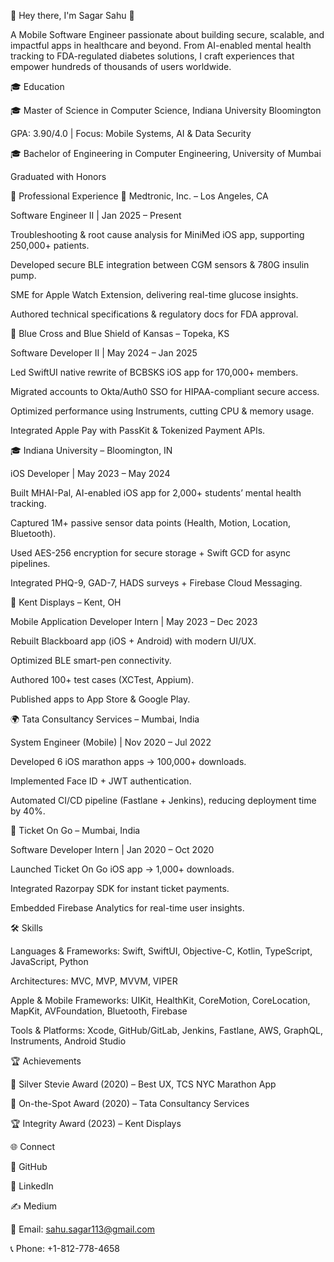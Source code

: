 👋 Hey there, I'm Sagar Sahu 🚀

A Mobile Software Engineer passionate about building secure, scalable, and impactful apps in healthcare and beyond. From AI-enabled mental health tracking to FDA-regulated diabetes solutions, I craft experiences that empower hundreds of thousands of users worldwide.

🎓 Education

🎓 Master of Science in Computer Science, Indiana University Bloomington

GPA: 3.90/4.0 | Focus: Mobile Systems, AI & Data Security

🎓 Bachelor of Engineering in Computer Engineering, University of Mumbai

Graduated with Honors

💼 Professional Experience
🏥 Medtronic, Inc. – Los Angeles, CA

Software Engineer II | Jan 2025 – Present

Troubleshooting & root cause analysis for MiniMed iOS app, supporting 250,000+ patients.

Developed secure BLE integration between CGM sensors & 780G insulin pump.

SME for Apple Watch Extension, delivering real-time glucose insights.

Authored technical specifications & regulatory docs for FDA approval.

🏢 Blue Cross and Blue Shield of Kansas – Topeka, KS

Software Developer II | May 2024 – Jan 2025

Led SwiftUI native rewrite of BCBSKS iOS app for 170,000+ members.

Migrated accounts to Okta/Auth0 SSO for HIPAA-compliant secure access.

Optimized performance using Instruments, cutting CPU & memory usage.

Integrated Apple Pay with PassKit & Tokenized Payment APIs.

🎓 Indiana University – Bloomington, IN

iOS Developer | May 2023 – May 2024

Built MHAI-Pal, AI-enabled iOS app for 2,000+ students’ mental health tracking.

Captured 1M+ passive sensor data points (Health, Motion, Location, Bluetooth).

Used AES-256 encryption for secure storage + Swift GCD for async pipelines.

Integrated PHQ-9, GAD-7, HADS surveys + Firebase Cloud Messaging.

📱 Kent Displays – Kent, OH

Mobile Application Developer Intern | May 2023 – Dec 2023

Rebuilt Blackboard app (iOS + Android) with modern UI/UX.

Optimized BLE smart-pen connectivity.

Authored 100+ test cases (XCTest, Appium).

Published apps to App Store & Google Play.

🌍 Tata Consultancy Services – Mumbai, India

System Engineer (Mobile) | Nov 2020 – Jul 2022

Developed 6 iOS marathon apps → 100,000+ downloads.

Implemented Face ID + JWT authentication.

Automated CI/CD pipeline (Fastlane + Jenkins), reducing deployment time by 40%.

🚆 Ticket On Go – Mumbai, India

Software Developer Intern | Jan 2020 – Oct 2020

Launched Ticket On Go iOS app → 1,000+ downloads.

Integrated Razorpay SDK for instant ticket payments.

Embedded Firebase Analytics for real-time user insights.

🛠 Skills

Languages & Frameworks: Swift, SwiftUI, Objective-C, Kotlin, TypeScript, JavaScript, Python

Architectures: MVC, MVP, MVVM, VIPER

Apple & Mobile Frameworks: UIKit, HealthKit, CoreMotion, CoreLocation, MapKit, AVFoundation, Bluetooth, Firebase

Tools & Platforms: Xcode, GitHub/GitLab, Jenkins, Fastlane, AWS, GraphQL, Instruments, Android Studio

🏆 Achievements

🥈 Silver Stevie Award (2020) – Best UX, TCS NYC Marathon App

🏅 On-the-Spot Award (2020) – Tata Consultancy Services

🏆 Integrity Award (2023) – Kent Displays

🌐 Connect

🔗 GitHub

🔗 LinkedIn

✍️ Medium

📧 Email: sahu.sagar113@gmail.com

📞 Phone: +1-812-778-4658
